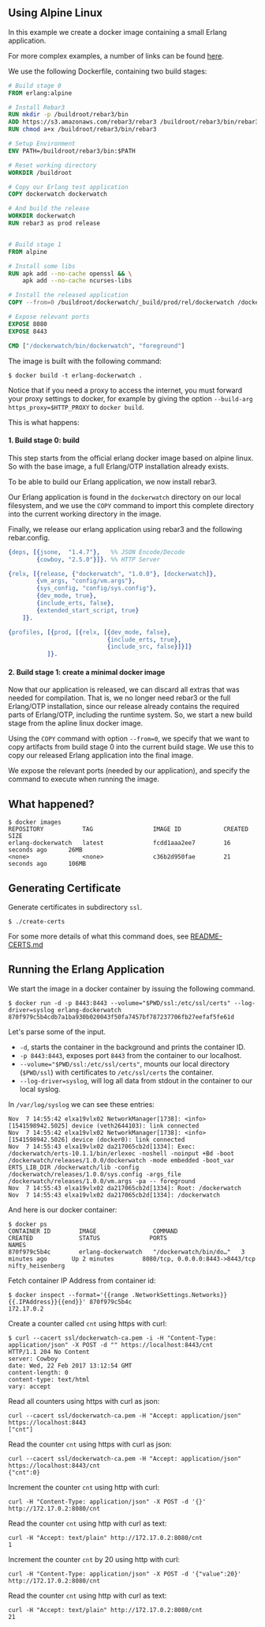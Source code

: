 ## Using Alpine Linux

In this example we create a docker image containing a small Erlang
application.

For more complex examples, a number of links can be found [here](http://github.com/erlang/docker-erlang-example/tree/minikube-simple/).

We use the following Dockerfile, containing two build stages:

```Dockerfile
# Build stage 0
FROM erlang:alpine

# Install Rebar3
RUN mkdir -p /buildroot/rebar3/bin
ADD https://s3.amazonaws.com/rebar3/rebar3 /buildroot/rebar3/bin/rebar3
RUN chmod a+x /buildroot/rebar3/bin/rebar3

# Setup Environment
ENV PATH=/buildroot/rebar3/bin:$PATH

# Reset working directory
WORKDIR /buildroot

# Copy our Erlang test application
COPY dockerwatch dockerwatch

# And build the release
WORKDIR dockerwatch
RUN rebar3 as prod release


# Build stage 1
FROM alpine

# Install some libs
RUN apk add --no-cache openssl && \
    apk add --no-cache ncurses-libs

# Install the released application
COPY --from=0 /buildroot/dockerwatch/_build/prod/rel/dockerwatch /dockerwatch

# Expose relevant ports
EXPOSE 8080
EXPOSE 8443

CMD ["/dockerwatch/bin/dockerwatch", "foreground"]
```

The image is built with the following command:

    $ docker build -t erlang-dockerwatch .

Notice that if you need a proxy to access the internet, you must
forward your proxy settings to docker, for example by giving the option
`--build-arg https_proxy=$HTTP_PROXY` to `docker build`.

This is what happens:

#### 1. Build stage 0: build

This step starts from the official erlang docker image based on alpine
linux. So with the base image, a full Erlang/OTP installation already
exists.

To be able to build our Erlang application, we now install rebar3.

Our Erlang application is found in the `dockerwatch` directory on our
local filesystem, and we use the `COPY` command to import this
complete directory into the current working directory in the image.

Finally, we release our erlang application using rebar3 and the
following rebar.config.

```erlang
{deps, [{jsone,  "1.4.7"},   %% JSON Encode/Decode
        {cowboy, "2.5.0"}]}. %% HTTP Server

{relx, [{release, {"dockerwatch", "1.0.0"}, [dockerwatch]},
        {vm_args, "config/vm.args"},
        {sys_config, "config/sys.config"},
        {dev_mode, true},
        {include_erts, false},
        {extended_start_script, true}
    ]}.

{profiles, [{prod, [{relx, [{dev_mode, false},
                            {include_erts, true},
                            {include_src, false}]}]}
           ]}.
```

#### 2. Build stage 1: create a minimal docker image

Now that our application is released, we can discard all extras that
was needed for compilation. That is, we no longer need rebar3 or the
full Erlang/OTP installation, since our release already contains the
required parts of Erlang/OTP, including the runtime system. So, we
start a new build stage from the apline linux docker image.

Using the `COPY` command with option `--from=0`, we specify that we
want to copy artifacts from build stage 0 into the current build
stage. We use this to copy our released Erlang application into the
final image.

We expose the relevant ports (needed by our application), and specify
the command to execute when running the image.



## What happened?

    $ docker images
	REPOSITORY           TAG                 IMAGE ID            CREATED             SIZE
	erlang-dockerwatch   latest              fcdd1aaa2ee7        16 seconds ago      26MB
	<none>               <none>              c36b2d950fae        21 seconds ago      106MB


## Generating Certificate

Generate certificates in subdirectory `ssl`.

    $ ./create-certs

For some more details of what this command does, see [README-CERTS.md](README-CERTS.md)

## Running the Erlang Application

We start the image in a docker container by issuing the following command.

    $ docker run -d -p 8443:8443 --volume="$PWD/ssl:/etc/ssl/certs" --log-driver=syslog erlang-dockerwatch
    870f979c5b4cdb7a1ba930b020043f50fa7457bf787237706fb27eefaf5fe61d

Let's parse some of the input.

 * `-d`, starts the container in the background and prints the container ID.
 * `-p 8443:8443`, exposes port `8443` from the container to our localhost.
 * `--volume="$PWD/ssl:/etc/ssl/certs"`, mounts our local directory
   (`$PWD/ssl`) with certificates to `/etc/ssl/certs` the container.
 * `--log-driver=syslog`, will log all data from stdout in the container to our local syslog.

In `/var/log/syslog` we can see these entries:

	Nov  7 14:55:42 elxa19vlx02 NetworkManager[1738]: <info>  [1541598942.5025] device (veth2644103): link connected
	Nov  7 14:55:42 elxa19vlx02 NetworkManager[1738]: <info>  [1541598942.5026] device (docker0): link connected
	Nov  7 14:55:43 elxa19vlx02 da217065cb2d[1334]: Exec: /dockerwatch/erts-10.1.1/bin/erlexec -noshell -noinput +Bd -boot /dockerwatch/releases/1.0.0/dockerwatch -mode embedded -boot_var ERTS_LIB_DIR /dockerwatch/lib -config /dockerwatch/releases/1.0.0/sys.config -args_file /dockerwatch/releases/1.0.0/vm.args -pa -- foreground
	Nov  7 14:55:43 elxa19vlx02 da217065cb2d[1334]: Root: /dockerwatch
	Nov  7 14:55:43 elxa19vlx02 da217065cb2d[1334]: /dockerwatch

And here is our docker container:

    $ docker ps
	CONTAINER ID        IMAGE                COMMAND                  CREATED             STATUS              PORTS                              NAMES
	870f979c5b4c        erlang-dockerwatch   "/dockerwatch/bin/do…"   3 minutes ago       Up 2 minutes        8080/tcp, 0.0.0.0:8443->8443/tcp   nifty_heisenberg

Fetch container IP Address from container id:

    $ docker inspect --format='{{range .NetworkSettings.Networks}}{{.IPAddress}}{{end}}' 870f979c5b4c
    172.17.0.2

Create a counter called `cnt` using https with curl:

    $ curl --cacert ssl/dockerwatch-ca.pem -i -H "Content-Type: application/json" -X POST -d "" https://localhost:8443/cnt
    HTTP/1.1 204 No Content
    server: Cowboy
    date: Wed, 22 Feb 2017 13:12:54 GMT
    content-length: 0
    content-type: text/html
    vary: accept

Read all counters using https with curl as json:

    curl --cacert ssl/dockerwatch-ca.pem -H "Accept: application/json" https://localhost:8443
    ["cnt"]

Read the counter `cnt` using https with curl as json:

    curl --cacert ssl/dockerwatch-ca.pem -H "Accept: application/json" https://localhost:8443/cnt
    {"cnt":0}

Increment the counter `cnt` using http with curl:

    curl -H "Content-Type: application/json" -X POST -d '{}' http://172.17.0.2:8080/cnt

Read the counter `cnt` using http with curl as text:

    curl -H "Accept: text/plain" http://172.17.0.2:8080/cnt
    1

Increment the counter `cnt` by 20 using http with curl:

    curl -H "Content-Type: application/json" -X POST -d '{"value":20}' http://172.17.0.2:8080/cnt

Read the counter `cnt` using http with curl as text:

    curl -H "Accept: text/plain" http://172.17.0.2:8080/cnt
    21
